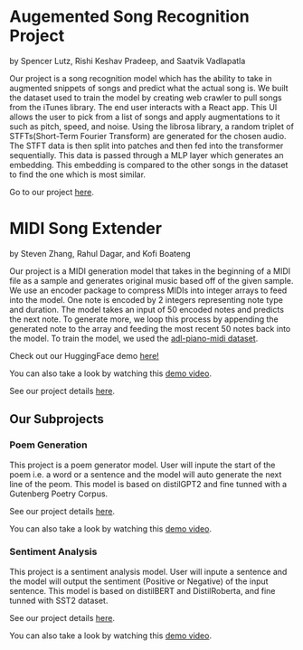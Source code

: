 # Augemented Song Recognition Project

by Spencer Lutz, Rishi Keshav Pradeep, and Saatvik Vadlapatla

Our project is a song recognition model which has the ability to take in augmented snippets of songs and predict what the actual song is. We built the dataset used to train the model by creating web crawler to pull songs from the iTunes library. The end user interacts with a React app. This UI allows the user to pick from a list of songs and apply augmentations to it such as pitch, speed, and noise. Using the librosa library, a random triplet of STFTs(Short-Term Fourier Transform) are generated for the chosen audio. The STFT data is then split into patches and then fed into the transformer sequentially. This data is passed through a MLP layer which generates an embedding. This embedding is compared to the other songs in the dataset to find the one which is most similar.

Go to our project [here](./song-recognition/).

# MIDI Song Extender

by Steven Zhang, Rahul Dagar, and Kofi Boateng

Our project is a MIDI generation model that takes in the beginning of a MIDI file as a sample and generates original music based off of the given sample. We use an encoder package to compress MIDIs into integer arrays to feed into the model. One note is encoded by 2 integers representing note type and duration. The model takes an input of 50 encoded notes and predicts the next note. To generate more, we loop this process by appending the generated note to the array and feeding the most recent 50 notes back into the model. To train the model, we used the [adl-piano-midi dataset](https://github.com/lucasnfe/adl-piano-midi).

Check out our HuggingFace demo [here!](https://huggingface.co/spaces/kboaten/MIDI-Audio-Extension)

You can also take a look by watching this [demo video](https://youtu.be/51QugyAd0x4).

See our project details [here](MIDI-song-extender).

## Our Subprojects
### Poem Generation
This project is a poem generator model. User will inpute the start of the poem i.e. a word or a sentence and the model will auto generate the next line of the peom. This model is based on distilGPT2 and fine tunned with a Gutenberg Poetry Corpus. 

See our project details [here](merged-ui).

You can also take a look by watching this [demo video](https://youtu.be/51QugyAd0x4).

### Sentiment Analysis
This project is a sentiment analysis model. User will inpute a sentence and the model will output the sentiment (Positive or Negative) of the input sentence. This model is based on distilBERT and DistilRoberta, and fine tunned with SST2 dataset. 

See our project details [here](merged-ui).

You can also take a look by watching this [demo video](https://youtu.be/51QugyAd0x4).
